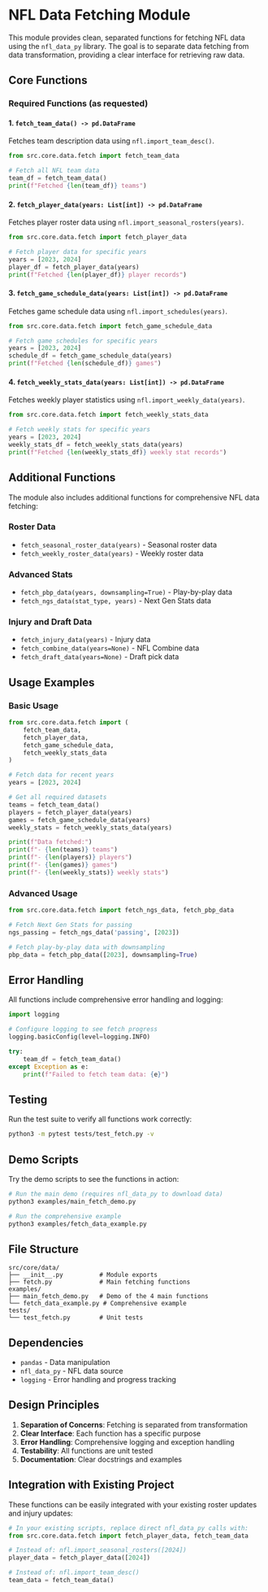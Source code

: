 # NFL Data Fetching Module

This module provides clean, separated functions for fetching NFL data using the `nfl_data_py` library. The goal is to separate data fetching from data transformation, providing a clear interface for retrieving raw data.

## Core Functions

### Required Functions (as requested)

#### 1. `fetch_team_data() -> pd.DataFrame`
Fetches team description data using `nfl.import_team_desc()`.

```python
from src.core.data.fetch import fetch_team_data

# Fetch all NFL team data
team_df = fetch_team_data()
print(f"Fetched {len(team_df)} teams")
```

#### 2. `fetch_player_data(years: List[int]) -> pd.DataFrame`
Fetches player roster data using `nfl.import_seasonal_rosters(years)`.

```python
from src.core.data.fetch import fetch_player_data

# Fetch player data for specific years
years = [2023, 2024]
player_df = fetch_player_data(years)
print(f"Fetched {len(player_df)} player records")
```

#### 3. `fetch_game_schedule_data(years: List[int]) -> pd.DataFrame`
Fetches game schedule data using `nfl.import_schedules(years)`.

```python
from src.core.data.fetch import fetch_game_schedule_data

# Fetch game schedules for specific years
years = [2023, 2024]
schedule_df = fetch_game_schedule_data(years)
print(f"Fetched {len(schedule_df)} games")
```

#### 4. `fetch_weekly_stats_data(years: List[int]) -> pd.DataFrame`
Fetches weekly player statistics using `nfl.import_weekly_data(years)`.

```python
from src.core.data.fetch import fetch_weekly_stats_data

# Fetch weekly stats for specific years
years = [2023, 2024]
weekly_stats_df = fetch_weekly_stats_data(years)
print(f"Fetched {len(weekly_stats_df)} weekly stat records")
```

## Additional Functions

The module also includes additional functions for comprehensive NFL data fetching:

### Roster Data
- `fetch_seasonal_roster_data(years)` - Seasonal roster data
- `fetch_weekly_roster_data(years)` - Weekly roster data

### Advanced Stats
- `fetch_pbp_data(years, downsampling=True)` - Play-by-play data
- `fetch_ngs_data(stat_type, years)` - Next Gen Stats data

### Injury and Draft Data
- `fetch_injury_data(years)` - Injury data
- `fetch_combine_data(years=None)` - NFL Combine data
- `fetch_draft_data(years=None)` - Draft pick data

## Usage Examples

### Basic Usage
```python
from src.core.data.fetch import (
    fetch_team_data,
    fetch_player_data,
    fetch_game_schedule_data,
    fetch_weekly_stats_data
)

# Fetch data for recent years
years = [2023, 2024]

# Get all required datasets
teams = fetch_team_data()
players = fetch_player_data(years)
games = fetch_game_schedule_data(years)
weekly_stats = fetch_weekly_stats_data(years)

print(f"Data fetched:")
print(f"- {len(teams)} teams")
print(f"- {len(players)} players")
print(f"- {len(games)} games")
print(f"- {len(weekly_stats)} weekly stats")
```

### Advanced Usage
```python
from src.core.data.fetch import fetch_ngs_data, fetch_pbp_data

# Fetch Next Gen Stats for passing
ngs_passing = fetch_ngs_data('passing', [2023])

# Fetch play-by-play data with downsampling
pbp_data = fetch_pbp_data([2023], downsampling=True)
```

## Error Handling

All functions include comprehensive error handling and logging:

```python
import logging

# Configure logging to see fetch progress
logging.basicConfig(level=logging.INFO)

try:
    team_df = fetch_team_data()
except Exception as e:
    print(f"Failed to fetch team data: {e}")
```

## Testing

Run the test suite to verify all functions work correctly:

```bash
python3 -m pytest tests/test_fetch.py -v
```

## Demo Scripts

Try the demo scripts to see the functions in action:

```bash
# Run the main demo (requires nfl_data_py to download data)
python3 examples/main_fetch_demo.py

# Run the comprehensive example
python3 examples/fetch_data_example.py
```

## File Structure

```
src/core/data/
├── __init__.py          # Module exports
├── fetch.py             # Main fetching functions
examples/
├── main_fetch_demo.py   # Demo of the 4 main functions
└── fetch_data_example.py # Comprehensive example
tests/
└── test_fetch.py        # Unit tests
```

## Dependencies

- `pandas` - Data manipulation
- `nfl_data_py` - NFL data source
- `logging` - Error handling and progress tracking

## Design Principles

1. **Separation of Concerns**: Fetching is separated from transformation
2. **Clear Interface**: Each function has a specific purpose
3. **Error Handling**: Comprehensive logging and exception handling
4. **Testability**: All functions are unit tested
5. **Documentation**: Clear docstrings and examples

## Integration with Existing Project

These functions can be easily integrated with your existing roster updates and injury updates:

```python
# In your existing scripts, replace direct nfl_data_py calls with:
from src.core.data.fetch import fetch_player_data, fetch_team_data

# Instead of: nfl.import_seasonal_rosters([2024])
player_data = fetch_player_data([2024])

# Instead of: nfl.import_team_desc()
team_data = fetch_team_data()
```

